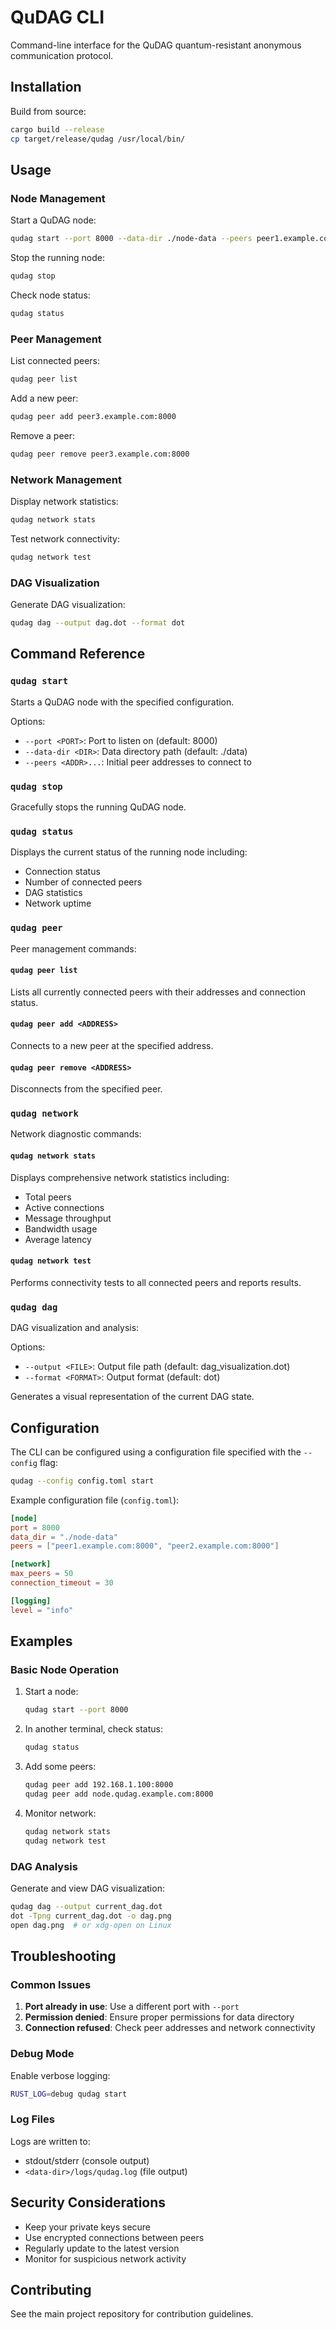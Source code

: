 # QuDAG CLI

Command-line interface for the QuDAG quantum-resistant anonymous communication protocol.

## Installation

Build from source:
```bash
cargo build --release
cp target/release/qudag /usr/local/bin/
```

## Usage

### Node Management

Start a QuDAG node:
```bash
qudag start --port 8000 --data-dir ./node-data --peers peer1.example.com:8000 peer2.example.com:8000
```

Stop the running node:
```bash
qudag stop
```

Check node status:
```bash
qudag status
```

### Peer Management

List connected peers:
```bash
qudag peer list
```

Add a new peer:
```bash
qudag peer add peer3.example.com:8000
```

Remove a peer:
```bash
qudag peer remove peer3.example.com:8000
```

### Network Management

Display network statistics:
```bash
qudag network stats
```

Test network connectivity:
```bash
qudag network test
```

### DAG Visualization

Generate DAG visualization:
```bash
qudag dag --output dag.dot --format dot
```

## Command Reference

### `qudag start`

Starts a QuDAG node with the specified configuration.

Options:
- `--port <PORT>`: Port to listen on (default: 8000)
- `--data-dir <DIR>`: Data directory path (default: ./data)
- `--peers <ADDR>...`: Initial peer addresses to connect to

### `qudag stop`

Gracefully stops the running QuDAG node.

### `qudag status`

Displays the current status of the running node including:
- Connection status
- Number of connected peers
- DAG statistics
- Network uptime

### `qudag peer`

Peer management commands:

#### `qudag peer list`
Lists all currently connected peers with their addresses and connection status.

#### `qudag peer add <ADDRESS>`
Connects to a new peer at the specified address.

#### `qudag peer remove <ADDRESS>`
Disconnects from the specified peer.

### `qudag network`

Network diagnostic commands:

#### `qudag network stats`
Displays comprehensive network statistics including:
- Total peers
- Active connections
- Message throughput
- Bandwidth usage
- Average latency

#### `qudag network test`
Performs connectivity tests to all connected peers and reports results.

### `qudag dag`

DAG visualization and analysis:

Options:
- `--output <FILE>`: Output file path (default: dag_visualization.dot)
- `--format <FORMAT>`: Output format (default: dot)

Generates a visual representation of the current DAG state.

## Configuration

The CLI can be configured using a configuration file specified with the `--config` flag:

```bash
qudag --config config.toml start
```

Example configuration file (`config.toml`):
```toml
[node]
port = 8000
data_dir = "./node-data"
peers = ["peer1.example.com:8000", "peer2.example.com:8000"]

[network]
max_peers = 50
connection_timeout = 30

[logging]
level = "info"
```

## Examples

### Basic Node Operation

1. Start a node:
   ```bash
   qudag start --port 8000
   ```

2. In another terminal, check status:
   ```bash
   qudag status
   ```

3. Add some peers:
   ```bash
   qudag peer add 192.168.1.100:8000
   qudag peer add node.qudag.example.com:8000
   ```

4. Monitor network:
   ```bash
   qudag network stats
   qudag network test
   ```

### DAG Analysis

Generate and view DAG visualization:
```bash
qudag dag --output current_dag.dot
dot -Tpng current_dag.dot -o dag.png
open dag.png  # or xdg-open on Linux
```

## Troubleshooting

### Common Issues

1. **Port already in use**: Use a different port with `--port`
2. **Permission denied**: Ensure proper permissions for data directory
3. **Connection refused**: Check peer addresses and network connectivity

### Debug Mode

Enable verbose logging:
```bash
RUST_LOG=debug qudag start
```

### Log Files

Logs are written to:
- stdout/stderr (console output)
- `<data-dir>/logs/qudag.log` (file output)

## Security Considerations

- Keep your private keys secure
- Use encrypted connections between peers
- Regularly update to the latest version
- Monitor for suspicious network activity

## Contributing

See the main project repository for contribution guidelines.